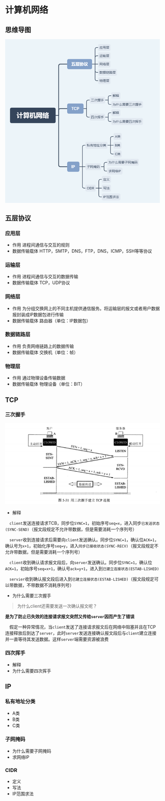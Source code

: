 # 计算机网络

## 思维导图

![计算机网络](../../xmind/计算机网络.png)

## 五层协议

### 应用层

- 作用 进程间通信与交互的规则
- 数据传输载体 HTTP，SMTP，DNS，FTP，DNS，ICMP，SSH等等协议

### 运输层

- 作用 进程间通信与交互的数据传输
- 数据传输载体 TCP，UDP协议

### 网络层

- 作用 为分组交换网上的不同主机提供通信服务。将运输层的报文或者用户数据报封装成IP数据包进行传输
- 数据传输载体 路由器（单位：IP数据包）

### 数据链路层

- 作用 负责网络链路上的数据传输
- 数据传输载体 交换机（单位：帧）

### 物理层

- 作用 通过物理设备传输数据
- 数据传输载体 物理设备（单位：BIT）

## TCP

### 三次握手

![TCP三次握手](../../pictures/TCP三次握手.png)

- 解释

&emsp;`client`发送连接请求TCB，同步位`SYNC=1`，初始序号`seq=x`，进入同步`已发送状态(SYNC-SEND)`（报文段规定不允许带数据，但是需要消耗一个序列号）

&emsp;`server`收到连接请求后需要向`client`发送确认。同步位`SYNC=1`，确认位`ACK=1`，确认号为`x+1`，初始化序号`seq=y`，进入`同步已接收状态(SYNC-RECV)`（报文段规定不允许带数据，但是需要消耗一个序列号）

&emsp;`client`收到确认请求报文段后，向`server`发送确认。同步位`SYNC=1`，确认位`ACK=1`，初始序号`seq=x+1`，确认号`ack=y+1`，进入到`已建立连接状态(ESTAB-LISHED)`

&emsp;`servier`收到确认报文段后进入到`已建立连接状态(ESTAB-LISHED)`（报文段规定可以带数据，不带数据不消耗序列号）

- 为什么需要三次握手

>为什么client还需要发送一次确认报文呢？

**是为了防止已失效的连接请求报文突然又传给`server`因而产生了错误**

&emsp;假定一种异常情况，当`client`发送了连接请求报文后在网络中阻塞并且在TCP连接释放后到达了`server`，此时`server`发送连接确认报文段后与`client`建立连接并一直等待其发送数据。这样`server`端需要资源被浪费


### 四次挥手

- 解释
- 为什么需要四次挥手

## IP

### 私有地址分类

- A类
- B类
- C类

### 子网掩码

- 为什么需要子网掩码
- 求网络IP

### CIDR

- 定义
- 写法
- IP范围求法
